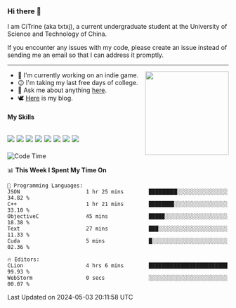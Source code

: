 ### Hi there 👋

I am CiTrine (aka txtxj), a current undergraduate student at the University of Science and Technology of China.

If you encounter any issues with my code, please create an issue instead of sending me an email so that I can address it promptly.

---

<img align="right" height="190" src="http://github-profile-summary-cards.vercel.app/api/cards/stats?username=txtxj&theme=vue">

- 🌱 I'm currently working on an indie game.
- 😉 I'm taking my last free days of college.
- 💬 Ask me about anything [here](https://github.com/txtxj/txtxj/issues).
- 🕊️ [Here](https://txtxj.top) is my blog.

#### My Skills

![](https://img.shields.io/badge/Unity-000000?logo=unity&logoColor=fff)
![](https://img.shields.io/badge/C%23-239120?logo=csharp&logoColor=fff)
![](https://img.shields.io/badge/Python-3e74a2?logo=python&logoColor=fff)
![](https://img.shields.io/badge/C++-65318e?logo=cplusplus&logoColor=fff)
![](https://img.shields.io/badge/C-5654a2?logo=c&logoColor=fff)
![](https://img.shields.io/badge/Vue-4FC08D?logo=vuedotjs&logoColor=fff)
![](https://img.shields.io/badge/Blender-f5792a?logo=blender&logoColor=fff)
![](https://img.shields.io/badge/MS%20SQL-cc2927?logo=microsoftsqlserver&logoColor=fff)
---

<!--START_SECTION:waka-->
![Code Time](http://img.shields.io/badge/Code%20Time-1%2C785%20hrs%206%20mins-blue)

📊 **This Week I Spent My Time On** 

```text
💬 Programming Languages: 
JSON                     1 hr 25 mins        █████████░░░░░░░░░░░░░░░░   34.82 % 
C++                      1 hr 21 mins        ████████░░░░░░░░░░░░░░░░░   33.10 % 
ObjectiveC               45 mins             █████░░░░░░░░░░░░░░░░░░░░   18.38 % 
Text                     27 mins             ███░░░░░░░░░░░░░░░░░░░░░░   11.33 % 
Cuda                     5 mins              █░░░░░░░░░░░░░░░░░░░░░░░░   02.36 % 

🔥 Editors: 
CLion                    4 hrs 6 mins        █████████████████████████   99.93 % 
WebStorm                 0 secs              ░░░░░░░░░░░░░░░░░░░░░░░░░   00.07 % 
```


 Last Updated on 2024-05-03 20:11:58 UTC
<!--END_SECTION:waka-->
